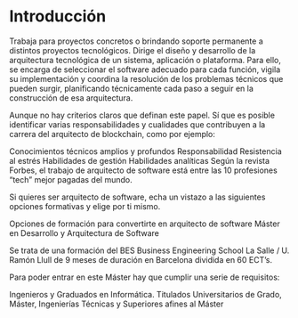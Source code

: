 # Introducción

Trabaja para proyectos concretos o brindando soporte permanente a distintos proyectos tecnológicos. Dirige el diseño y desarrollo de la arquitectura tecnológica de un sistema, aplicación o plataforma. Para ello, se encarga de seleccionar el software adecuado para cada función, vigila su implementación y coordina la resolución de los problemas técnicos que pueden surgir, planificando técnicamente cada paso a seguir en la construcción de esa arquitectura.

Aunque no hay criterios claros que definan este papel. Sí que es posible identificar varias responsabilidades y cualidades que contribuyen a la carrera del arquitecto de blockchain, como por ejemplo:

Conocimientos técnicos amplios y profundos 
Responsabilidad 
Resistencia al estrés 
Habilidades de gestión
Habilidades analíticas 
Según la revista Forbes, el trabajo de arquitecto de software está entre las 10 profesiones “tech” mejor pagadas del mundo.

Si quieres ser arquitecto de software, echa un vistazo a las siguientes opciones formativas y elige por ti mismo.

Opciones de formación para convertirte en arquitecto de software
Máster en Desarrollo y Arquitectura de Software

Se trata de una formación del BES Business Engineering School La Salle / U. Ramón Llull de 9 meses de duración en Barcelona dividida en 60 ECT’s.

Para poder entrar en este Máster hay que cumplir una serie de requisitos:

Ingenieros y Graduados en Informática.
Titulados Universitarios de Grado, Máster, Ingenierías Técnicas y Superiores afines al Máster
 
 
 
